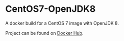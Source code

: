# CentOS7-OpenJDK8

A docker build for a CentOS 7 image with OpenJDK 8.

Project can be found on [Docker Hub](https://registry.hub.docker.com/u/kyrielia/centos7-java8/).